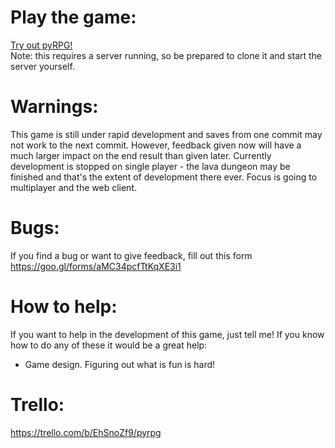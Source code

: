 # Play the game:
[Try out pyRPG!](https://fuzzything44.github.io/pyRPG/pyRPG_web/)  
Note: this requires a server running, so be prepared to clone it and start the server yourself.

# Warnings:
This game is still under rapid development and saves from one commit may not work to the next commit. However, feedback given now will have a much larger impact on the end result than given later. Currently development is stopped on single player - the lava dungeon may be finished and that's the extent of development there ever. Focus is going to multiplayer and the web client.

# Bugs:
If you find a bug or want to give feedback, fill out this form https://goo.gl/forms/aMC34pcfTtKqXE3i1

# How to help:
If you want to help in the development of this game, just tell me!
If you know how to do any of these it would be a great help:
- Game design. Figuring out what is fun is hard!

# Trello:
https://trello.com/b/EhSnoZf9/pyrpg
